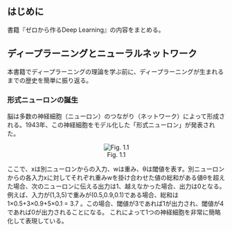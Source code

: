 ## はじめに

書籍『ゼロから作るDeep Learning』の内容をまとめる。

## ディープラーニングとニューラルネットワーク

本書籍でディープラーニングの理論を学ぶ前に、ディープラーニングが生まれるまでの歴史を簡単に振り返る。

### 形式ニューロンの誕生
脳は多数の神経細胞（ニューロン）のつながり（ネットワーク）によって形成される。1943年、この神経細胞をモデル化した「形式ニューロン」が発表された。

<div align="center">
<img src="https://user-images.githubusercontent.com/28583094/48361078-0a079080-e6e4-11e8-9c2a-5dad0a2a831b.png" alt="Fig. 1.1"></br>
Fig. 1.1</br>
</div>

ここで、xは別ニューロンからの入力、wは重み、θは閾値を表す。別ニューロンからの各入力xに対してそれぞれ重みwを掛け合わせた値の総和がある値θを超えた場合、次のニューロンに伝える出力は1、越えなかった場合、出力は0となる。例えば、入力が(1,3,5)で重みが(0.5,0.9,0.1)である場合、総和は1×0.5+3×0.9+5×0.1 = 3.7 。この場合、閾値が3であれば1が出力され、閾値が4であれば0が出力されることになる。 これによって1つの神経細胞を非常に簡略化して表現している。


